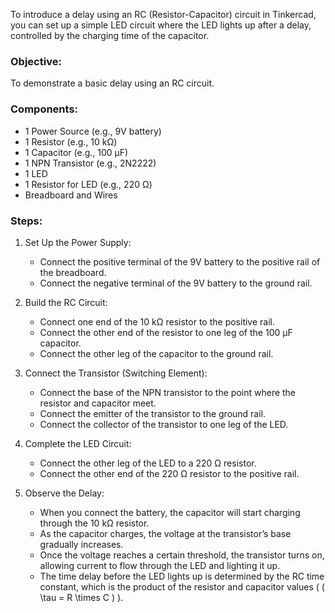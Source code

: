 To introduce a delay using an RC (Resistor-Capacitor) circuit in Tinkercad, you can set up a simple LED circuit where the LED lights up after a delay, controlled by the charging time of the capacitor.

### Objective:

To demonstrate a basic delay using an RC circuit.

### Components:

- 1 Power Source (e.g., 9V battery)
- 1 Resistor (e.g., 10 kΩ)
- 1 Capacitor (e.g., 100 μF)
- 1 NPN Transistor (e.g., 2N2222)
- 1 LED
- 1 Resistor for LED (e.g., 220 Ω)
- Breadboard and Wires

### Steps:

1. Set Up the Power Supply:
   - Connect the positive terminal of the 9V battery to the positive rail of the breadboard.
   - Connect the negative terminal of the 9V battery to the ground rail.

2. Build the RC Circuit:
   - Connect one end of the 10 kΩ resistor to the positive rail.
   - Connect the other end of the resistor to one leg of the 100 μF capacitor.
   - Connect the other leg of the capacitor to the ground rail. 

3. Connect the Transistor (Switching Element):
   - Connect the base of the NPN transistor to the point where the resistor and capacitor meet.
   - Connect the emitter of the transistor to the ground rail.
   - Connect the collector of the transistor to one leg of the LED.

4. Complete the LED Circuit:
   - Connect the other leg of the LED to a 220 Ω resistor.
   - Connect the other end of the 220 Ω resistor to the positive rail.

5. Observe the Delay:
   - When you connect the battery, the capacitor will start charging through the 10 kΩ resistor.
   - As the capacitor charges, the voltage at the transistor’s base gradually increases.
   - Once the voltage reaches a certain threshold, the transistor turns on, allowing current to flow through the LED and lighting it up.
   - The time delay before the LED lights up is determined by the RC time constant, which is the product of the resistor and capacitor values ( \( \tau = R \times C \) ).
